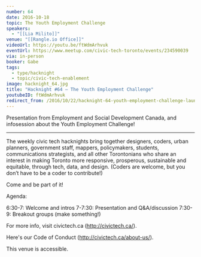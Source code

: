 ```yaml
---
number: 64
date: 2016-10-18
topic: The Youth Employment Challenge
speakers:
  - "[[Lia Milito]]"
venue: "[[Rangle.io Office]]"
videoUrl: https://youtu.be/ftWdmArhvuk
eventUrl: https://www.meetup.com/civic-tech-toronto/events/234590039
via: in-person
booker: Gabe
tags:
  - type/hacknight
  - topic/civic-tech-enablement
image: hacknight_64.jpg
title: "Hacknight #64 – The Youth Employment Challenge"
youtubeID: ftWdmArhvuk
redirect_from: /2016/10/22/hacknight-64-youth-employment-challenge-launch/
---
```


Presentation from Employment and Social Development Canada, and infosession about the Youth Employment Challenge!

---

The weekly civic tech hacknights bring together designers, coders, urban planners, government staff, mappers, policymakers, students, communications strategists, and all other Torontonians who share an interest in making Toronto more responsive, prosperous, sustainable and equitable, through tech, data, and design. (Coders are welcome, but you don’t have to be a coder to contribute!)

Come and be part of it!

Agenda:

6:30-7: Welcome and intros
7-7:30: Presentation and Q&A/discussion
7:30-9: Breakout groups (make something!)

For more info, visit civictech.ca (http://civictech.ca/).

Here's our Code of Conduct (http://civictech.ca/about-us/).

This venue is accessible.